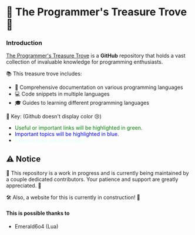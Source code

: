 # 🌟 The Programmer's Treasure Trove 🌟

### Introduction 

[The Programmer's Treasure Trove](https://github.com/emerald6o4/The-Programmers-Treasure-Trove) is a **GitHub** repository that holds a vast collection of invaluable knowledge for programming enthusiasts.

📚 This treasure trove includes:
- 📖 Comprehensive documentation on various programming languages
- 💻 Code snippets in multiple languages
- 🎓 Guides to learning different programming languages

🔑 Key: (Github doesn't display color 😢)
- <span style="color: green;">Useful or important links will be highlighted in green.</span>
- <span style="color: blue;">Important topics will be highlighted in blue.</span>
- <span style="color: lightcyan;">External links will be in cyan</span>

## ⚠️ Notice

🚧 This repository is a work in progress and is currently being maintained by a couple dedicated contributors. Your patience and support are greatly appreciated. 🙏

🛠️ Also, a website for this is currently in construction! 🧰

#### This is possible thanks to
- Emerald6o4 (Lua)
